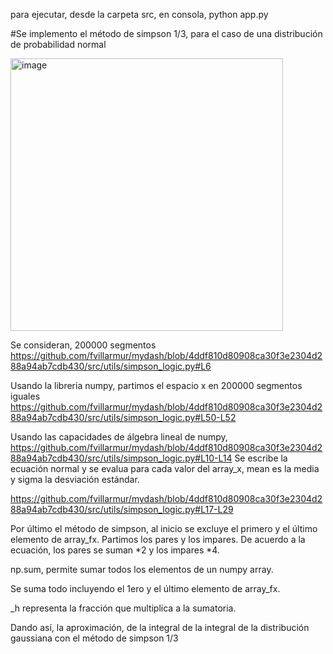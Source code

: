 para ejecutar, desde la carpeta src, en consola,
python app.py

#Se implemento el método de simpson 1/3, para el caso de una distribución de probabilidad normal

<img width="436" alt="image" src="https://github.com/fvillarmur/mydash/assets/142535134/91aa03d9-55ee-43b1-9527-01f087729bfc">

Se consideran, 200000 segmentos 
https://github.com/fvillarmur/mydash/blob/4ddf810d80908ca30f3e2304d288a94ab7cdb430/src/utils/simpson_logic.py#L6

Usando la libreria numpy, partimos el espacio x en 200000 segmentos iguales
https://github.com/fvillarmur/mydash/blob/4ddf810d80908ca30f3e2304d288a94ab7cdb430/src/utils/simpson_logic.py#L50-L52

Usando las capacidades de álgebra lineal de numpy,
https://github.com/fvillarmur/mydash/blob/4ddf810d80908ca30f3e2304d288a94ab7cdb430/src/utils/simpson_logic.py#L10-L14
Se escribe la ecuación normal y se evalua para cada valor del array_x, mean es la media y sigma la desviación estándar.

https://github.com/fvillarmur/mydash/blob/4ddf810d80908ca30f3e2304d288a94ab7cdb430/src/utils/simpson_logic.py#L17-L29

Por último el método de simpson, al inicio se excluye el primero y el último elemento de array_fx.
Partimos los pares y los impares. De acuerdo a la ecuación, los pares se suman *2 y los impares *4.

np.sum, permite sumar todos los elementos de un numpy array. 

Se suma todo incluyendo el 1ero y el último elemento de array_fx.

_h representa la fracción que multiplica a la sumatoria.

Dando así, la aproximación, de la integral de la integral de la distribución gaussiana con el método de simpson 1/3 
